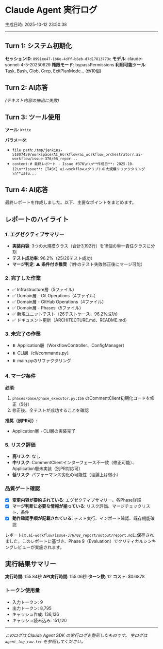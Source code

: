 # Claude Agent 実行ログ

生成日時: 2025-10-12 23:50:38

---

## Turn 1: システム初期化

**セッションID**: `8991ee47-1b6e-4dff-b6eb-d7d17813773c`
**モデル**: claude-sonnet-4-5-20250929
**権限モード**: bypassPermissions
**利用可能ツール**: Task, Bash, Glob, Grep, ExitPlanMode... (他10個)

## Turn 2: AI応答

*(テキスト内容の抽出に失敗)*

## Turn 3: ツール使用

**ツール**: `Write`

**パラメータ**:
- `file_path`: `/tmp/jenkins-51007459/workspace/AI_Workflow/ai_workflow_orchestrator/.ai-workflow/issue-376/08_repor...`
- `content`: `# 最終レポート - Issue #376\n\n**作成日**: 2025-10-12\n**Issue**: [TASK] ai-workflowスクリプトの大規模リファクタリング\n**Issu...`

## Turn 4: AI応答

最終レポートを作成しました。以下、主要なポイントをまとめます。

## レポートのハイライト

### 1. エグゼクティブサマリー
- **実装内容**: 3つの大規模クラス（合計3,192行）を18個の単一責任クラスに分割
- **テスト成功率**: 96.2%（25/26テスト成功）
- **マージ判定**: ⚠️ **条件付き推奨**（1件のテスト失敗修正後にマージ可能）

### 2. 完了した作業
- ✅ Infrastructure層（5ファイル）
- ✅ Domain層 - Git Operations（4ファイル）
- ✅ Domain層 - GitHub Operations（4ファイル）
- ✅ Domain層 - Phases（5ファイル）
- ✅ 新規ユニットテスト（26テストケース、96.2%成功）
- ✅ ドキュメント更新（ARCHITECTURE.md、README.md）

### 3. 未完了の作業
- ⏸️ Application層（WorkflowController、ConfigManager）
- ⏸️ CLI層（cli/commands.py）
- ⏸️ main.pyのリファクタリング

### 4. マージ条件
**必須**:
1. `phases/base/phase_executor.py:156` のCommentClient初期化コードを修正（5分）
2. 修正後、全テストが成功することを確認

**推奨（別PR可）**:
- Application層・CLI層の実装完了

### 5. リスク評価
- **高リスク**: なし
- **中リスク**: CommentClientインターフェース不一致（修正可能）、Application層未実装（別PR対応可）
- **低リスク**: パフォーマンス劣化の可能性（理論上は微小）

### 品質ゲート確認

- [x] **変更内容が要約されている**: エグゼクティブサマリー、各Phase詳細
- [x] **マージ判断に必要な情報が揃っている**: リスク評価、マージチェックリスト、条件
- [x] **動作確認手順が記載されている**: テスト実行、インポート確認、既存機能確認

レポートは`.ai-workflow/issue-376/08_report/output/report.md`に保存されました。このレポートに基づき、Phase 9（Evaluation）でクリティカルシンキングレビューが実施されます。

## 実行結果サマリー

**実行時間**: 155.84秒
**API実行時間**: 155.06秒
**ターン数**: 12
**コスト**: $0.6878

### トークン使用量
- 入力トークン: 9
- 出力トークン: 8,795
- キャッシュ作成: 136,126
- キャッシュ読み込み: 151,120

---

*このログは Claude Agent SDK の実行ログを整形したものです。*
*生ログは `agent_log_raw.txt` を参照してください。*